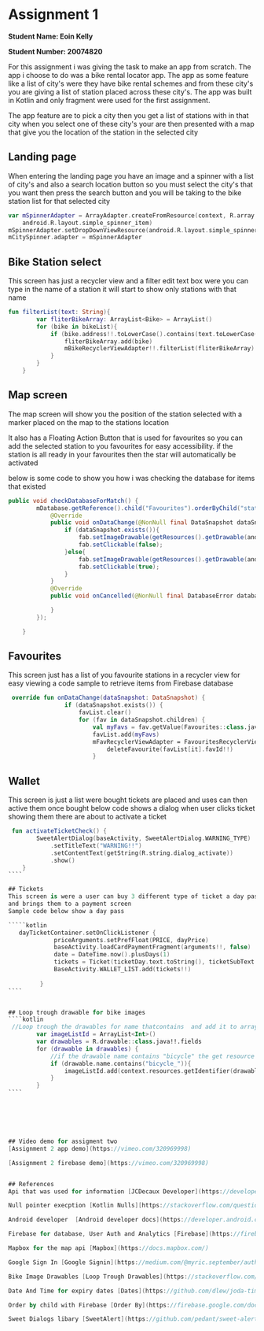# Assignment 1
**Student Name: Eoin Kelly**

**Student Number: 20074820**

For this assignment i was giving the task to make an app from scratch.
The app i choose to do was a bike rental locator app. The app as some feature like a list of city's 
were they have bike rental schemes and from these city's you are giving a list of station placed across these city's.
The app was built in Kotlin and only fragment were used for the first assignment.

The app feature are to pick a city then you get a list of stations with in that city when you select one of these city's
your are then presented with a map that give you the location of the station in the selected city

## Landing page
When entering the landing page you have an image and a spinner with a list of city's and also a search location button
so you must select the city's that you want then press the search button and you will be taking to the bike station list
for that selected city 

````kotlin 
var mSpinnerAdapter = ArrayAdapter.createFromResource(context, R.array.city_array,
    android.R.layout.simple_spinner_item)
mSpinnerAdapter.setDropDownViewResource(android.R.layout.simple_spinner_dropdown_item)
mCitySpinner.adapter = mSpinnerAdapter 
````
          
## Bike Station select 
This screen has just a recycler view and a filter edit text box were you can type in the name of a station it will start to show only stations with that name

````kotlin
fun filterList(text: String){
        var fliterBikeArray: ArrayList<Bike> = ArrayList()
        for (bike in bikeList){
            if (bike.address!!.toLowerCase().contains(text.toLowerCase())){
                fliterBikeArray.add(bike)
                mBikeRecyclerViewAdapter!!.filterList(fliterBikeArray)
            }
        }
    }
````

## Map screen 
The map screen will show you the position of the station selected with a marker placed on the map to the stations location

It also has a Floating Action Button that is used for favourites so you can add the selected station to you favourites for easy accessibility.
if the station is all ready in your favourites then the star will automatically be activated

below is some code to show you how i was checking the database for items that existed 
````java
public void checkDatabaseForMatch() {
        mDatabase.getReference().child("Favourites").orderByChild("stationName").equalTo(name).addValueEventListener(new ValueEventListener() {
            @Override
            public void onDataChange(@NonNull final DataSnapshot dataSnapshot) {
                if (dataSnapshot.exists()){
                    fab.setImageDrawable(getResources().getDrawable(android.R.drawable.btn_star_big_on));
                    fab.setClickable(false);
                }else{
                    fab.setImageDrawable(getResources().getDrawable(android.R.drawable.btn_star_big_off));
                    fab.setClickable(true);
                }
            }
            @Override
            public void onCancelled(@NonNull final DatabaseError databaseError) {

            }
        });

    }
````

## Favourites 
This screen just has a list of you favourite stations in a recycler view for easy viewing
a code sample to retrieve items from Firebase database
````kotlin
 override fun onDataChange(dataSnapshot: DataSnapshot) {
                if (dataSnapshot.exists()) {
                    favList.clear()
                    for (fav in dataSnapshot.children) {
                        val myFavs = fav.getValue(Favourites::class.java)!!
                        favList.add(myFavs)
                        mFavRecyclerViewAdapter = FavouritesRecyclerViewAdapter(favList, context!!){
                            deleteFavourite(favList[it].favId!!)
                        }
````

## Wallet
This screen is just a list were bought tickets are placed and uses can then active them once bought
below code shows a dialog when user clicks ticket showing them there are about to activate a ticket

`````kotlin
 fun activateTicketCheck() {
        SweetAlertDialog(baseActivity, SweetAlertDialog.WARNING_TYPE)
            .setTitleText("WARNING!!")
            .setContentText(getString(R.string.dialog_activate))
            .show()
    }
````

## Tickets
This screen is were a user can buy 3 different type of ticket a day pass, month pass or a yearly pass each having there own expiry date
and brings them to a payment screen
Sample code below show a day pass

`````kotlin
   dayTicketContainer.setOnClickListener {
             priceArguments.setPrefFloat(PRICE, dayPrice)
             baseActivity.loadCardPaymentFragment(arguments!!, false)
             date = DateTime.now().plusDays(1)
             tickets = Ticket(ticketDay.text.toString(), ticketSubText.text.toString(), 5.00f, date)
             BaseActivity.WALLET_LIST.add(tickets!!)
 
         }
````


## Loop trough drawable for bike images
````kotlin
 //Loop trough the drawables for name thatcontains  and add it to array list
        var imageListId = ArrayList<Int>()
        var drawables = R.drawable::class.java!!.fields
        for (drawable in drawables) {
            //if the drawable name contains "bicycle" the get resource id and add to list
            if (drawable.name.contains("bicycle_")){
                imageListId.add(context.resources.getIdentifier(drawable.name, "drawable", context.packageName))
            }
        }
````






## Video demo for assigment two
[Assignment 2 app demo](https://vimeo.com/320969998)

[Assignment 2 firebase demo](https://vimeo.com/320969998)


## References
Api that was used for information [JCDecaux Developer](https://developer.jcdecaux.com/#/opendata/vls?page=getstarted)

Null pointer execption [Kotlin Nulls][https://stackoverflow.com/questions/5226853/nullpointerexception-on-list-add)

Android developer  [Android developer docs](https://developer.android.com/)

Firebase for database, User Auth and Analytics [Firebase](https://firebase.google.com/)

Mapbox for the map api [Mapbox](https://docs.mapbox.com/)

Google Sign In [Google Signin](https://medium.com/@myric.september/authenticate-using-google-sign-in-kotlin-firebase-4490f71d9e44)

Bike Image Drawables [Loop Trough Drawables](https://stackoverflow.com/questions/3221603/retrieving-all-drawable-resources-from-resources-object/3221787)

Date And Time for expiry dates [Dates](https://github.com/dlew/joda-time-android)

Order by child with Firebase [Order By](https://firebase.google.com/docs/database/android/lists-of-data)

Sweet Dialogs libary [SweetAlert](https://github.com/pedant/sweet-alert-dialog)












 


